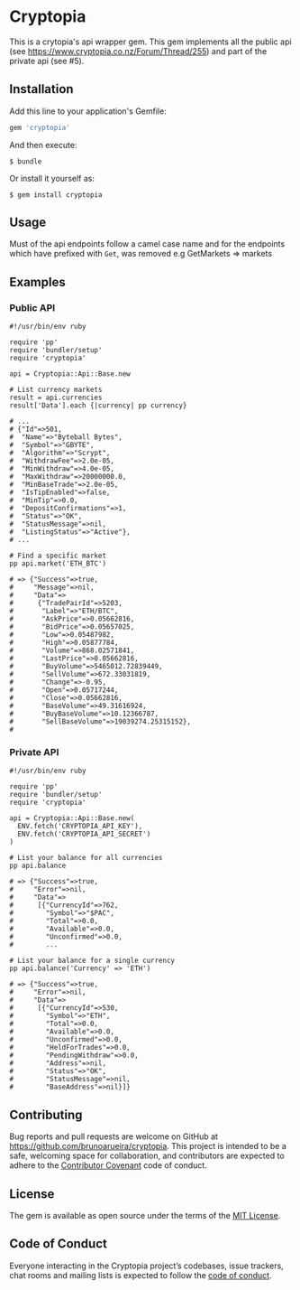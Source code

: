 # Cryptopia

This is a crytopia's api wrapper gem. This gem implements all the public api
(see https://www.cryptopia.co.nz/Forum/Thread/255) and part of the private api
(see #5).

## Installation

Add this line to your application's Gemfile:

```ruby
gem 'cryptopia'
```

And then execute:

    $ bundle

Or install it yourself as:

    $ gem install cryptopia

## Usage

Must of the api endpoints follow a camel case name and for the endpoints which
have prefixed with ```Get```, was removed e.g GetMarkets => markets

## Examples

### Public API

    #!/usr/bin/env ruby

    require 'pp'
    require 'bundler/setup'
    require 'cryptopia'

    api = Cryptopia::Api::Base.new

    # List currency markets
    result = api.currencies
    result['Data'].each {|currency| pp currency}

    # ...
    # {"Id"=>501,
    #  "Name"=>"Byteball Bytes",
    #  "Symbol"=>"GBYTE",
    #  "Algorithm"=>"Scrypt",
    #  "WithdrawFee"=>2.0e-05,
    #  "MinWithdraw"=>4.0e-05,
    #  "MaxWithdraw"=>20000000.0,
    #  "MinBaseTrade"=>2.0e-05,
    #  "IsTipEnabled"=>false,
    #  "MinTip"=>0.0,
    #  "DepositConfirmations"=>1,
    #  "Status"=>"OK",
    #  "StatusMessage"=>nil,
    #  "ListingStatus"=>"Active"},
    # ...

    # Find a specific market
    pp api.market('ETH_BTC')

    # => {"Success"=>true,
    #     "Message"=>nil,
    #     "Data"=>
    #      {"TradePairId"=>5203,
    #       "Label"=>"ETH/BTC",
    #       "AskPrice"=>0.05662816,
    #       "BidPrice"=>0.05657025,
    #       "Low"=>0.05487982,
    #       "High"=>0.05877784,
    #       "Volume"=>868.02571841,
    #       "LastPrice"=>0.05662816,
    #       "BuyVolume"=>5465012.72839449,
    #       "SellVolume"=>672.33031819,
    #       "Change"=>-0.95,
    #       "Open"=>0.05717244,
    #       "Close"=>0.05662816,
    #       "BaseVolume"=>49.31616924,
    #       "BuyBaseVolume"=>10.12366787,
    #       "SellBaseVolume"=>19039274.25315152},
    #

### Private API

    #!/usr/bin/env ruby

    require 'pp'
    require 'bundler/setup'
    require 'cryptopia'

    api = Cryptopia::Api::Base.new(
      ENV.fetch('CRYPTOPIA_API_KEY'),
      ENV.fetch('CRYPTOPIA_API_SECRET')
    )

    # List your balance for all currencies
    pp api.balance

    # => {"Success"=>true,
    #     "Error"=>nil,
    #     "Data"=>
    #      [{"CurrencyId"=>762,
    #        "Symbol"=>"$PAC",
    #        "Total"=>0.0,
    #        "Available"=>0.0,
    #        "Unconfirmed"=>0.0,
    #        ...

    # List your balance for a single currency
    pp api.balance('Currency' => 'ETH')

    # => {"Success"=>true,
    #     "Error"=>nil,
    #     "Data"=>
    #      [{"CurrencyId"=>530,
    #        "Symbol"=>"ETH",
    #        "Total"=>0.0,
    #        "Available"=>0.0,
    #        "Unconfirmed"=>0.0,
    #        "HeldForTrades"=>0.0,
    #        "PendingWithdraw"=>0.0,
    #        "Address"=>nil,
    #        "Status"=>"OK",
    #        "StatusMessage"=>nil,
    #        "BaseAddress"=>nil}]}

## Contributing

Bug reports and pull requests are welcome on GitHub at https://github.com/brunoarueira/cryptopia. This project is intended to be a safe, welcoming space for collaboration, and contributors are expected to adhere to the [Contributor Covenant](http://contributor-covenant.org) code of conduct.

## License

The gem is available as open source under the terms of the [MIT License](https://opensource.org/licenses/MIT).

## Code of Conduct

Everyone interacting in the Cryptopia project’s codebases, issue trackers, chat rooms and mailing lists is expected to follow the [code of conduct](https://github.com/brunoarueira/cryptopia/blob/master/CODE_OF_CONDUCT.md).
